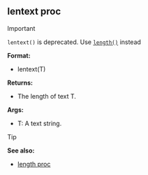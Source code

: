 ## lentext proc 

> [!IMPORTANT]
> `lentext()` is deprecated.  Use [`length()`](/ref/proc/length.md) instead

**Format:**
+   lentext(T)

**Returns:**
+   The length of text T.

**Args:**
+   T: A text string.

> [!TIP] 
> **See also:**
> +   [length proc](/ref/proc/length.md) 